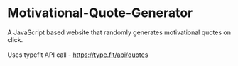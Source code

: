 # Motivational-Quote-Generator
A JavaScript based website that randomly generates motivational quotes on click.  
<br>
Uses typefit API call - https://type.fit/api/quotes
<br>


